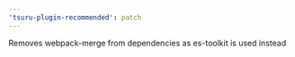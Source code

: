 ```yaml
---
'tsuru-plugin-recommended': patch
---
```


Removes webpack-merge from dependencies as es-toolkit is used instead

